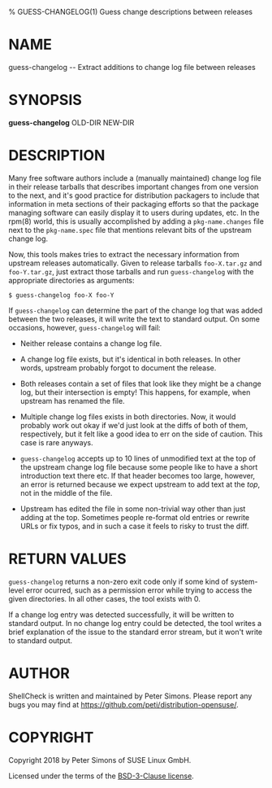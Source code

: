 % GUESS-CHANGELOG(1) Guess change descriptions between releases

# NAME

guess-changelog -- Extract additions to change log file between releases

# SYNOPSIS

**guess-changelog** OLD-DIR NEW-DIR

# DESCRIPTION

Many free software authors include a (manually maintained) change log file in
their release tarballs that describes important changes from one version to the
next, and it's good practice for distribution packagers to include that
information in meta sections of their packaging efforts so that the package
managing software can easily display it to users during updates, etc. In the
rpm(8) world, this is usually accomplished by adding a `pkg-name.changes` file
next to the `pkg-name.spec` file that mentions relevant bits of the upstream
change log.

Now, this tools makes tries to extract the necessary information from upstream
releases automatically. Given to release tarballs `foo-X.tar.gz` and
`foo-Y.tar.gz`, just extract those tarballs and run `guess-changelog` with the
appropriate directories as arguments:

    $ guess-changelog foo-X foo-Y

If `guess-changelog` can determine the part of the change log that was added
between the two releases, it will write the text to standard output. On some
occasions, however, `guess-changelog` will fail:

* Neither release contains a change log file.

* A change log file exists, but it's identical in both releases. In other
  words, upstream probably forgot to document the release.

* Both releases contain a set of files that look like they might be a change
  log, but their intersection is empty! This happens, for example, when
  upstream has renamed the file.

* Multiple change log files exists in both directories. Now, it would probably
  work out okay if we'd just look at the diffs of both of them, respectively,
  but it felt like a good idea to err on the side of caution. This case is rare
  anyways.

* `guess-changelog` accepts up to 10 lines of unmodified text at the top of the
  upstream change log file because some people like to have a short
  introduction text there etc. If that header becomes too large, however, an
  error is returned because we expect upstream to add text at the *top*, not in
  the middle of the file.

* Upstream has edited the file in some non-trivial way other than just adding
  at the top. Sometimes people re-format old entries or rewrite URLs or fix
  typos, and in such a case it feels to risky to trust the diff.

# RETURN VALUES

`guess-changelog` returns a non-zero exit code only if some kind of
system-level error ocurred, such as a permission error while trying to access
the given directories. In all other cases, the tool exists with 0.

If a change log entry was detected successfully, it will be written to standard
output. In no change log entry could be detected, the tool writes a brief
explanation of the issue to the standard error stream, but it won't write to
standard output.

# AUTHOR

ShellCheck is written and maintained by Peter Simons. Please report any bugs
you may find at <https://github.com/peti/distribution-opensuse/>.

# COPYRIGHT

Copyright 2018 by Peter Simons of SUSE Linux GmbH.

Licensed under the terms of the [BSD-3-Clause license](https://opensource.org/licenses/BSD-3-Clause).
